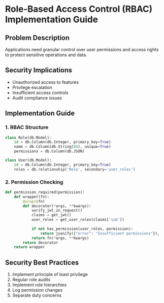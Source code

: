 # Role-Based Access Control (RBAC) Implementation Guide

## Problem Description
Applications need granular control over user permissions and access rights to protect sensitive operations and data.

## Security Implications
- Unauthorized access to features
- Privilege escalation
- Insufficient access controls
- Audit compliance issues

## Implementation Guide

### 1. RBAC Structure
```python
class Role(db.Model):
    id = db.Column(db.Integer, primary_key=True)
    name = db.Column(db.String(80), unique=True)
    permissions = db.Column(db.JSON)

class User(db.Model):
    id = db.Column(db.Integer, primary_key=True)
    roles = db.relationship('Role', secondary='user_roles')
```

### 2. Permission Checking
```python
def permission_required(permission):
    def wrapper(fn):
        @wraps(fn)
        def decorator(*args, **kwargs):
            verify_jwt_in_request()
            claims = get_jwt()
            user_roles = get_user_roles(claims['sub'])
            
            if not has_permission(user_roles, permission):
                return jsonify({"error": "Insufficient permissions"}), 403
            return fn(*args, **kwargs)
        return decorator
    return wrapper
```

## Security Best Practices
1. Implement principle of least privilege
2. Regular role audits
3. Implement role hierarchies
4. Log permission changes
5. Separate duty concerns
